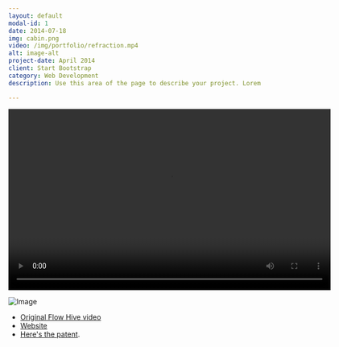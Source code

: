 ```yaml
---
layout: default
modal-id: 1
date: 2014-07-18
img: cabin.png
video: /img/portfolio/refraction.mp4
alt: image-alt
project-date: April 2014
client: Start Bootstrap
category: Web Development
description: Use this area of the page to describe your project. Lorem ipsum dolor sit amet, consectetur adipisicing elit. Mollitia neque assumenda ipsam nihil, molestias magnam, recusandae quos quis inventore quisquam velit asperiores, vitae? Reprehenderit soluta, eos quod consequuntur itaque. Nam.

---
```


<video width="640" height="360" controls>
  <source src="/img/portfolio/refraction.mp4" type="video/mp4">
  Your browser does not support the video tag.
</video>

![Image](cabin.png)

* [Original Flow Hive video](https://www.youtube.com/watch?v=0_pj4cz2VJM)
* [Website](http://www.honeyflow.com/)
* [Here's the patent](http://www.freepatentsonline.com/20140370781.pdf).

